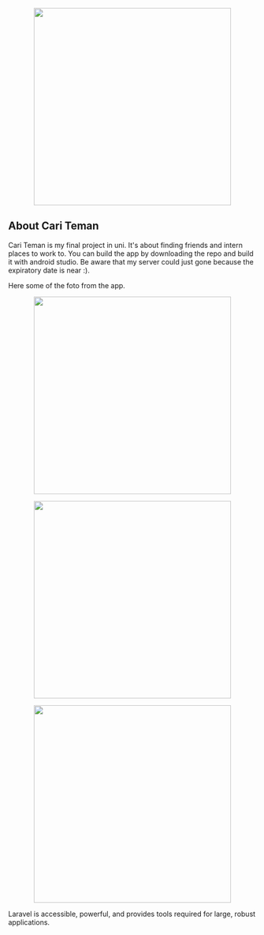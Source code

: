 <p align="center"><img src="https://drive.google.com/file/d/1z_ynWT6v8D0MzZVlU-qW8VAN39Dv3E8g/view?usp=sharing" width="400"></p>


## About Cari Teman

Cari Teman is my final project in uni. It's about finding friends and intern places to work to. You can build the app by downloading the repo and build it with android studio. Be aware that my server could just gone because the expiratory date is near :).

Here some of the foto from the app.

<p align="center"><img src="https://drive.google.com/file/d/1QS-yvIkCPMc5k1V3dz9gPmdUUH1ajRPx/view?usp=sharing" width="400"></p>
<p align="center"><img src="https://drive.google.com/file/d/1QRdkI1Q4TnWw7MfphaxkOsTsspgsN7vO/view?usp=sharing" width="400"></p>
<p align="center"><img src="https://lh4.googleusercontent.com/SzlHw0wYvJsMU07AoDXyyByzlREtJCy_dMSFt8GMTnYivZUofjl4KbKWDPncrTm_Hs5GhUh93ZQjVA=w1920-h969-rw" width="400"></p>

Laravel is accessible, powerful, and provides tools required for large, robust applications.
